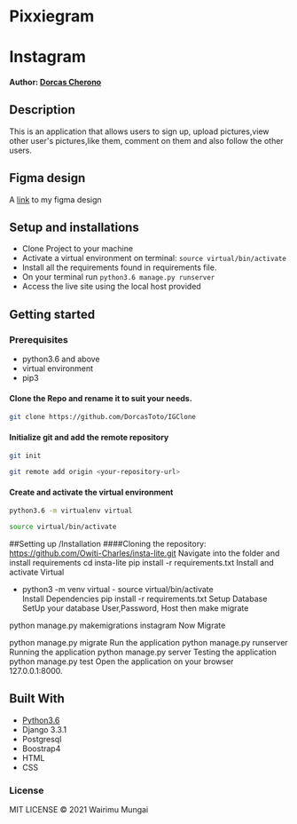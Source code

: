 # Pixxiegram
# Instagram

#### Author: [Dorcas Cherono](https://github.com/DorcasToto)


## Description
This is an application that allows users to sign up, upload pictures,view other user's pictures,like them, comment on them and also follow the other users.

## Figma design
A [link](https://www.figma.com/file/LojVD0lZuua3mac60kh1Ib/instaclone?node-id=1%3A3) to my figma design
 
## Setup and installations

* Clone Project to your machine
* Activate a virtual environment on terminal: `source virtual/bin/activate`
* Install all the requirements found in requirements file.
* On your terminal run `python3.6 manage.py runserver`
* Access the live site using the local host provided



## Getting started

### Prerequisites
* python3.6 and above
* virtual environment
* pip3

#### Clone the Repo and rename it to suit your needs.
```bash
git clone https://github.com/DorcasToto/IGClone
```
#### Initialize git and add the remote repository
```bash
git init
```
```bash
git remote add origin <your-repository-url>
```

#### Create and activate the virtual environment
```bash
python3.6 -m virtualenv virtual
```

```bash
source virtual/bin/activate
```

##Setting up /Installation
####Cloning the repository:
https://github.com/Owiti-Charles/insta-lite.git 
Navigate into the folder and install requirements
cd insta-lite pip install -r requirements.txt 
Install and activate Virtual
- python3 -m venv virtual - source virtual/bin/activate  
Install Dependencies
pip install -r requirements.txt 
Setup Database
SetUp your database User,Password, Host then make migrate

python manage.py makemigrations instagram
Now Migrate

python manage.py migrate 
Run the application
python manage.py runserver 
Running the application
python manage.py server 
Testing the application
python manage.py test 
Open the application on your browser 127.0.0.1:8000.
        
## Built With

* [Python3.6](https://docs.python.org/3/)
* Django 3.3.1
* Postgresql 
* Boostrap4
* HTML
* CSS


### License

MIT LICENSE © 2021 Wairimu Mungai

